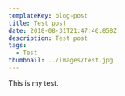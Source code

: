 ```yaml
---
templateKey: blog-post
title: Test post
date: 2018-08-31T21:47:46.858Z
description: Test post
tags:
  - Test
thumbnail: ../images/test.jpg
---
```

This is my test.

